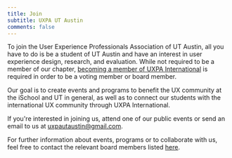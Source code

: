 ```yaml
---
title: Join
subtitle: UXPA UT Austin
comments: false
---
```


To join the User Experience Professionals Association of UT Austin, all you have to do is be a student of UT Austin and have an interest in user experience design, research, and evaluation. While not required to be a member of our chapter, [becoming a member of UXPA International](https://uxpa.org/membership/student-member) is required in order to be a voting member or board member.

Our goal is to create events and programs to benefit the UX community at the iSchool and UT in general, as well as to connect our students with the international UX community through UXPA International.

If you're interested in joining us, attend one of our public events or send an email to us at [uxpautaustin@gmail.com](mailto:uxpautaustin@gmail.com). 

For further information about events, programs or to collaborate with us, feel free to contact the relevant board members listed [here](/page/board-members/).
